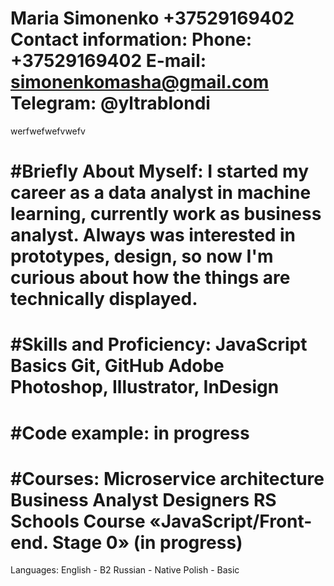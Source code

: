 Maria Simonenko
+37529169402
Contact information:
Phone: +37529169402
E-mail: simonenkomasha@gmail.com
Telegram: @yltrablondi
========
werfwefwefvwefv

#Briefly About Myself:
I started my career as a data analyst in machine learning, currently work as business analyst. Always was interested in prototypes, design, so now I'm curious about how the things are  technically displayed.
======

#Skills and Proficiency:
JavaScript Basics
Git, GitHub
Adobe Photoshop, Illustrator, InDesign
=====

#Code example:
in progress
============

#Courses:
Microservice architecture
Business Analyst
Designers 
RS Schools Course «JavaScript/Front-end. Stage 0» (in progress)
========

Languages:
English - B2
Russian - Native
Polish - Basic